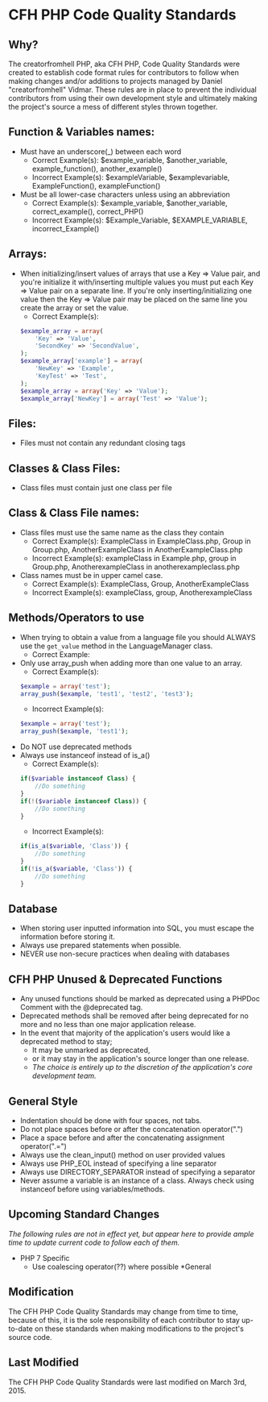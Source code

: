 # CFH PHP Code Quality Standards
## Why?
The creatorfromhell PHP, aka CFH PHP,  Code Quality Standards were created to establish code format rules for contributors to follow when making changes and/or additions to projects managed by Daniel "creatorfromhell" Vidmar. These rules are in place to prevent the individual contributors from using their own development style and ultimately making the project's source a mess of different styles thrown together.

## Function & Variables names:
* Must have an underscore(_) between each word
  * Correct Example(s): $example_variable, $another_variable, example_function(), another_example()
  * Incorrect Example(s): $exampleVariable,  $examplevariable, ExampleFunction(), exampleFunction()
* Must be all lower-case characters unless using an abbreviation
  * Correct Example(s): $example_variable, $another_variable, correct_example(), correct_PHP()
  * Incorrect Example(s): $Example_Variable,  $EXAMPLE_VARIABLE, incorrect_Example()

## Arrays:
* When initializing/insert values of arrays that use a Key => Value pair, and you're initialize it with/inserting multiple values you must put each Key => Value pair on a separate line. If you're only inserting/initializing one value then the Key => Value pair may be placed on the same line you create the array or set the value.
  * Correct Example(s):
  ```php
  $example_array = array(
      'Key' => 'Value',
      'SecondKey' => 'SecondValue',
  );
  $example_array['example'] = array(
      'NewKey' => 'Example',
      'KeyTest' => 'Test',
  );
  $example_array = array('Key' => 'Value');
  $example_array['NewKey'] = array('Test' => 'Value');
  ```

## Files:
* Files must not contain any redundant closing tags

## Classes & Class Files:
* Class files must contain just one class per file

## Class & Class File names:
* Class files must use the same name as the class they contain
  * Correct Example(s): ExampleClass in ExampleClass.php, Group in Group.php, AnotherExampleClass in AnotherExampleClass.php
  * Incorrect Example(s): exampleClass in Example.php, group in Group.php, AnotherexampleClass in anotherexampleclass.php
* Class names must be in upper camel case.
  * Correct Example(s): ExampleClass, Group, AnotherExampleClass
  * Incorrect Example(s): exampleClass, group, AnotherexampleClass

## Methods/Operators to use
* When trying to obtain a value from a language file you should ALWAYS use the ```get_value``` method in the LanguageManager class.
  * Correct Example:
* Only use array_push when adding more than one value to an array.
  * Correct Example(s):
  ```php
  $example = array('test');
  array_push($example, 'test1', 'test2', 'test3');
  ```
  * Incorrect Example(s):
  ```php
  $example = array('test');
  array_push($example, 'test1');
  ```
* Do NOT use deprecated methods
* Always use instanceof instead of is_a()
  * Correct Example(s):
  ```php
  if($variable instanceof Class) {
      //Do something
  }
  if(!($variable instanceof Class)) {
      //Do something
  }
  ```
  * Incorrect Example(s):
  ```php
  if(is_a($variable, 'Class')) {
      //Do something
  }
  if(!is_a($variable, 'Class')) {
      //Do something
  }
  ```

## Database
* When storing user inputted information into SQL, you must escape the information before storing it.
* Always use prepared statements when possible.
* NEVER use non-secure practices when dealing with databases

## CFH PHP Unused & Deprecated Functions
* Any unused functions should be marked as deprecated using a PHPDoc Comment with the @deprecated tag.
* Deprecated methods shall be removed after being deprecated for no more and no less than one major application release.
* In the event that majority of the application's users would like a deprecated method to stay;
  * It may be unmarked as deprecated,
  * or it may stay in the application's source longer than one release.
  * *The choice is entirely up to the discretion of the application's core development team.*

## General Style
* Indentation should be done with four spaces, not tabs.
* Do not  place spaces before or after the concatenation operator(".")
* Place a space before and after the concatenating assignment operator(".=")
* Always use the clean_input() method on user provided values
* Always use PHP_EOL instead of specifying a line separator
* Always use DIRECTORY_SEPARATOR instead of specifying a separator
* Never assume a variable is an instance of a class. Always check using instanceof before using variables/methods.

## Upcoming Standard Changes
*The following rules are not in effect yet, but appear here to provide ample time to update current code to follow each of them.*
* PHP 7 Specific
  * Use coalescing operator(??) where possible
*General

## Modification
The CFH PHP Code Quality Standards may change from time to time, because of this, it is the sole responsibility of each contributor to stay up-to-date on these standards when making modifications to the project's source code.

## Last Modified
The CFH PHP Code Quality Standards were last modified on March 3rd, 2015.
